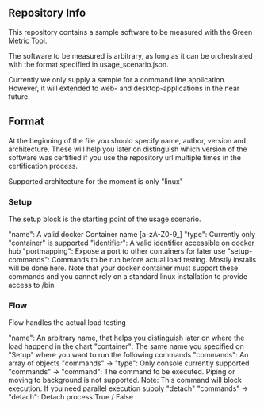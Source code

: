 ## Repository Info
This repository contains a sample software to be measured with
the Green Metric Tool.

The software to be measured is arbitrary, as long as it can be orchestrated
with the format specified in usage_scenario.json.

Currently we only supply a sample for a command line application.
However, it will extended to web- and desktop-applications in the near future.


## Format

At the beginning of the file you should specify name, author, version and
architecture.
These will help you later on distinguish which version of the software was certified
if you use the repository url multiple times in the certification process.

Supported architecture for the moment is only "linux"


### Setup
The setup block is the starting point of the usage scenario.

"name": A valid docker Container name [a-zA-Z0-9_]
"type": Currently only "container" is supported
"identifier": A valid identifier accessible on docker hub
"portmapping": Expose a port to other containers for later use
"setup-commands": Commands to be run before actual load testing. Mostly installs will be done here. Note that
your docker container must support these commands and you cannot rely on a standard linux installation to provide access to /bin

### Flow
Flow handles the actual load testing

"name": An arbitrary name, that helps you distinguish later on where the load happend in the chart
"container": The same name you specified on "Setup" where you want to run the following commands
"commands": An array of objects
"commands" -> "type": Only console currently supported
"commands" -> "command": The command to be executed. Piping or moving to background is not supported. Note: This command will block execution. If you need parallel execution supply "detach"
"commands" -> "detach": Detach process True / False
